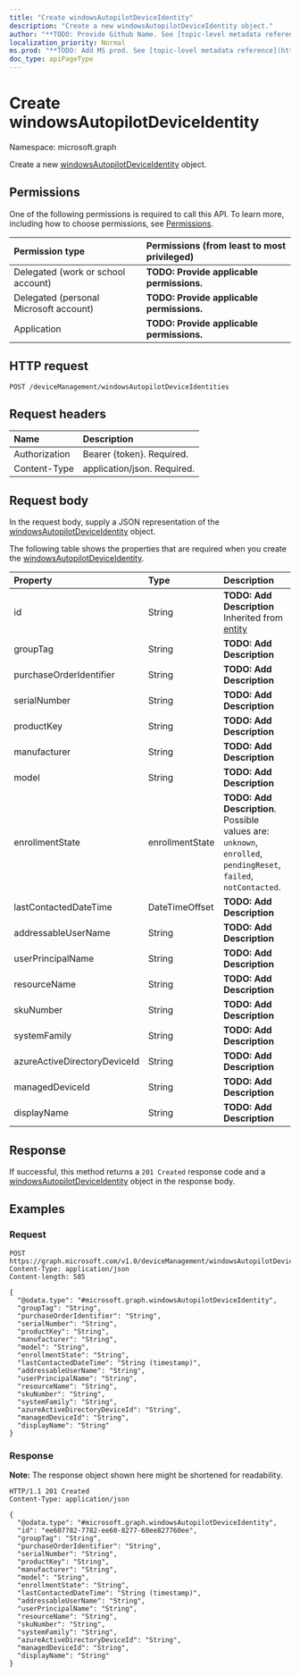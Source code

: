 ```yaml
---
title: "Create windowsAutopilotDeviceIdentity"
description: "Create a new windowsAutopilotDeviceIdentity object."
author: "**TODO: Provide Github Name. See [topic-level metadata reference](https://msgo.azurewebsites.net/add/document/guidelines/metadata.html#topic-level-metadata)**"
localization_priority: Normal
ms.prod: "**TODO: Add MS prod. See [topic-level metadata reference](https://msgo.azurewebsites.net/add/document/guidelines/metadata.html#topic-level-metadata)**"
doc_type: apiPageType
---
```


# Create windowsAutopilotDeviceIdentity
Namespace: microsoft.graph



Create a new [windowsAutopilotDeviceIdentity](../resources/intune-windowsautopilotdeviceidentity.md) object.

## Permissions
One of the following permissions is required to call this API. To learn more, including how to choose permissions, see [Permissions](/graph/permissions-reference).

|Permission type|Permissions (from least to most privileged)|
|:---|:---|
|Delegated (work or school account)|**TODO: Provide applicable permissions.**|
|Delegated (personal Microsoft account)|**TODO: Provide applicable permissions.**|
|Application|**TODO: Provide applicable permissions.**|

## HTTP request

<!-- {
  "blockType": "ignored"
}
-->
``` http
POST /deviceManagement/windowsAutopilotDeviceIdentities
```

## Request headers
|Name|Description|
|:---|:---|
|Authorization|Bearer {token}. Required.|
|Content-Type|application/json. Required.|

## Request body
In the request body, supply a JSON representation of the [windowsAutopilotDeviceIdentity](../resources/intune-windowsautopilotdeviceidentity.md) object.

The following table shows the properties that are required when you create the [windowsAutopilotDeviceIdentity](../resources/intune-windowsautopilotdeviceidentity.md).

|Property|Type|Description|
|:---|:---|:---|
|id|String|**TODO: Add Description** Inherited from [entity](../resources/entity.md)|
|groupTag|String|**TODO: Add Description**|
|purchaseOrderIdentifier|String|**TODO: Add Description**|
|serialNumber|String|**TODO: Add Description**|
|productKey|String|**TODO: Add Description**|
|manufacturer|String|**TODO: Add Description**|
|model|String|**TODO: Add Description**|
|enrollmentState|enrollmentState|**TODO: Add Description**. Possible values are: `unknown`, `enrolled`, `pendingReset`, `failed`, `notContacted`.|
|lastContactedDateTime|DateTimeOffset|**TODO: Add Description**|
|addressableUserName|String|**TODO: Add Description**|
|userPrincipalName|String|**TODO: Add Description**|
|resourceName|String|**TODO: Add Description**|
|skuNumber|String|**TODO: Add Description**|
|systemFamily|String|**TODO: Add Description**|
|azureActiveDirectoryDeviceId|String|**TODO: Add Description**|
|managedDeviceId|String|**TODO: Add Description**|
|displayName|String|**TODO: Add Description**|



## Response

If successful, this method returns a `201 Created` response code and a [windowsAutopilotDeviceIdentity](../resources/intune-windowsautopilotdeviceidentity.md) object in the response body.

## Examples

### Request
<!-- {
  "blockType": "request",
  "name": "create_windowsautopilotdeviceidentity_from_"
}
-->
``` http
POST https://graph.microsoft.com/v1.0/deviceManagement/windowsAutopilotDeviceIdentities
Content-Type: application/json
Content-length: 585

{
  "@odata.type": "#microsoft.graph.windowsAutopilotDeviceIdentity",
  "groupTag": "String",
  "purchaseOrderIdentifier": "String",
  "serialNumber": "String",
  "productKey": "String",
  "manufacturer": "String",
  "model": "String",
  "enrollmentState": "String",
  "lastContactedDateTime": "String (timestamp)",
  "addressableUserName": "String",
  "userPrincipalName": "String",
  "resourceName": "String",
  "skuNumber": "String",
  "systemFamily": "String",
  "azureActiveDirectoryDeviceId": "String",
  "managedDeviceId": "String",
  "displayName": "String"
}
```


### Response
**Note:** The response object shown here might be shortened for readability.
<!-- {
  "blockType": "response",
  "truncated": true,
  "@odata.type": "microsoft.graph.windowsAutopilotDeviceIdentity"
}
-->
``` http
HTTP/1.1 201 Created
Content-Type: application/json

{
  "@odata.type": "#microsoft.graph.windowsAutopilotDeviceIdentity",
  "id": "ee607782-7782-ee60-8277-60ee827760ee",
  "groupTag": "String",
  "purchaseOrderIdentifier": "String",
  "serialNumber": "String",
  "productKey": "String",
  "manufacturer": "String",
  "model": "String",
  "enrollmentState": "String",
  "lastContactedDateTime": "String (timestamp)",
  "addressableUserName": "String",
  "userPrincipalName": "String",
  "resourceName": "String",
  "skuNumber": "String",
  "systemFamily": "String",
  "azureActiveDirectoryDeviceId": "String",
  "managedDeviceId": "String",
  "displayName": "String"
}
```

